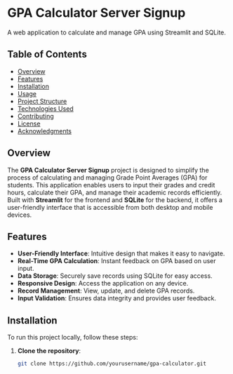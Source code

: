 # GPA Calculator Server Signup

A web application to calculate and manage GPA using Streamlit and SQLite.

## Table of Contents

- [Overview](#overview)
- [Features](#features)
- [Installation](#installation)
- [Usage](#usage)
- [Project Structure](#project-structure)
- [Technologies Used](#technologies-used)
- [Contributing](#contributing)
- [License](#license)
- [Acknowledgments](#acknowledgments)

## Overview

The **GPA Calculator Server Signup** project is designed to simplify the process of calculating and managing Grade Point Averages (GPA) for students. This application enables users to input their grades and credit hours, calculate their GPA, and manage their academic records efficiently. Built with **Streamlit** for the frontend and **SQLite** for the backend, it offers a user-friendly interface that is accessible from both desktop and mobile devices.

## Features

- **User-Friendly Interface**: Intuitive design that makes it easy to navigate.
- **Real-Time GPA Calculation**: Instant feedback on GPA based on user input.
- **Data Storage**: Securely save records using SQLite for easy access.
- **Responsive Design**: Access the application on any device.
- **Record Management**: View, update, and delete GPA records.
- **Input Validation**: Ensures data integrity and provides user feedback.

## Installation

To run this project locally, follow these steps:

1. **Clone the repository**:

   ```bash
   git clone https://github.com/yourusername/gpa-calculator.git
   ```
